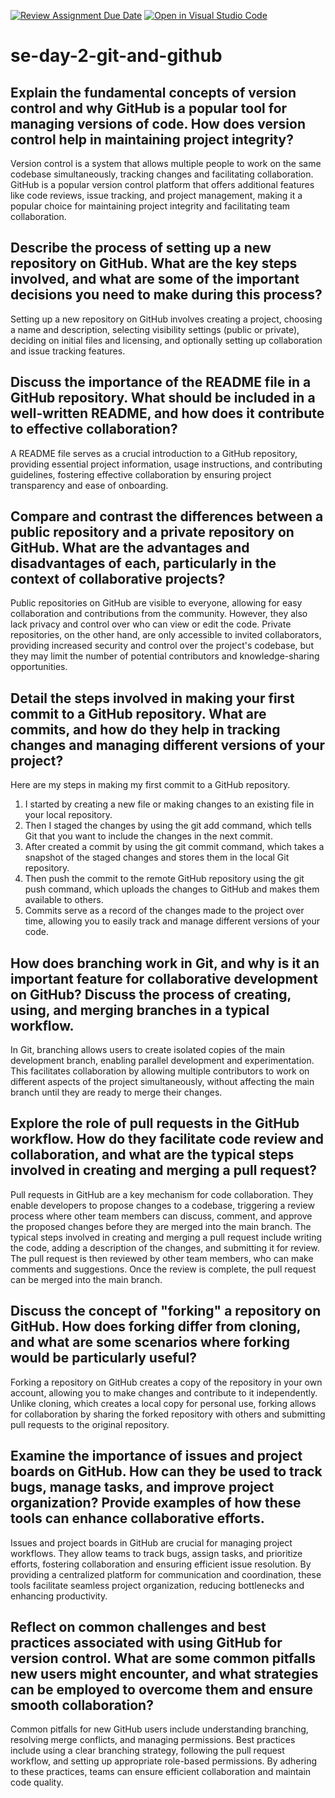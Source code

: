 [![Review Assignment Due Date](https://classroom.github.com/assets/deadline-readme-button-22041afd0340ce965d47ae6ef1cefeee28c7c493a6346c4f15d667ab976d596c.svg)](https://classroom.github.com/a/8wgCKhpZ)
[![Open in Visual Studio Code](https://classroom.github.com/assets/open-in-vscode-2e0aaae1b6195c2367325f4f02e2d04e9abb55f0b24a779b69b11b9e10269abc.svg)](https://classroom.github.com/online_ide?assignment_repo_id=15695012&assignment_repo_type=AssignmentRepo)
# se-day-2-git-and-github
## Explain the fundamental concepts of version control and why GitHub is a popular tool for managing versions of code. How does version control help in maintaining project integrity?

Version control is a system that allows multiple people to work on the same codebase simultaneously, tracking changes and facilitating collaboration. GitHub is a popular version control platform that offers additional features like code reviews, issue tracking, and project management, making it a popular choice for maintaining project integrity and facilitating team collaboration.

## Describe the process of setting up a new repository on GitHub. What are the key steps involved, and what are some of the important decisions you need to make during this process?

Setting up a new repository on GitHub involves creating a project, choosing a name and description, selecting visibility settings (public or private), deciding on initial files and licensing, and optionally setting up collaboration and issue tracking features.

## Discuss the importance of the README file in a GitHub repository. What should be included in a well-written README, and how does it contribute to effective collaboration?

A README file serves as a crucial introduction to a GitHub repository, providing essential project information, usage instructions, and contributing guidelines, fostering effective collaboration by ensuring project transparency and ease of onboarding.

## Compare and contrast the differences between a public repository and a private repository on GitHub. What are the advantages and disadvantages of each, particularly in the context of collaborative projects?

Public repositories on GitHub are visible to everyone, allowing for easy collaboration and contributions from the community. However, they also lack privacy and control over who can view or edit the code. Private repositories, on the other hand, are only accessible to invited collaborators, providing increased security and control over the project's codebase, but they may limit the number of potential contributors and knowledge-sharing opportunities.

## Detail the steps involved in making your first commit to a GitHub repository. What are commits, and how do they help in tracking changes and managing different versions of your project?

Here are my steps in making my first commit to a GitHub repository.
1. I started by creating a new file or making changes to an existing file in your local repository.
2. Then I staged the changes by using the git add command, which tells Git that you want to include the changes in the next commit.
3. After created a commit by using the git commit command, which takes a snapshot of the staged changes and stores them in the local Git repository.
4. Then push the commit to the remote GitHub repository using the git push command, which uploads the changes to GitHub and makes them available to others.
5. Commits serve as a record of the changes made to the project over time, allowing you to easily track and manage different versions of your code.

## How does branching work in Git, and why is it an important feature for collaborative development on GitHub? Discuss the process of creating, using, and merging branches in a typical workflow.

In Git, branching allows users to create isolated copies of the main development branch, enabling parallel development and experimentation. This facilitates collaboration by allowing multiple contributors to work on different aspects of the project simultaneously, without affecting the main branch until they are ready to merge their changes.

## Explore the role of pull requests in the GitHub workflow. How do they facilitate code review and collaboration, and what are the typical steps involved in creating and merging a pull request?

Pull requests in GitHub are a key mechanism for code collaboration. They enable developers to propose changes to a codebase, triggering a review process where other team members can discuss, comment, and approve the proposed changes before they are merged into the main branch. The typical steps involved in creating and merging a pull request include writing the code, adding a description of the changes, and submitting it for review. The pull request is then reviewed by other team members, who can make comments and suggestions. Once the review is complete, the pull request can be merged into the main branch.

## Discuss the concept of "forking" a repository on GitHub. How does forking differ from cloning, and what are some scenarios where forking would be particularly useful?

Forking a repository on GitHub creates a copy of the repository in your own account, allowing you to make changes and contribute to it independently. Unlike cloning, which creates a local copy for personal use, forking allows for collaboration by sharing the forked repository with others and submitting pull requests to the original repository.

## Examine the importance of issues and project boards on GitHub. How can they be used to track bugs, manage tasks, and improve project organization? Provide examples of how these tools can enhance collaborative efforts.

Issues and project boards in GitHub are crucial for managing project workflows. They allow teams to track bugs, assign tasks, and prioritize efforts, fostering collaboration and ensuring efficient issue resolution. By providing a centralized platform for communication and coordination, these tools facilitate seamless project organization, reducing bottlenecks and enhancing productivity.

## Reflect on common challenges and best practices associated with using GitHub for version control. What are some common pitfalls new users might encounter, and what strategies can be employed to overcome them and ensure smooth collaboration?

Common pitfalls for new GitHub users include understanding branching, resolving merge conflicts, and managing permissions. Best practices include using a clear branching strategy, following the pull request workflow, and setting up appropriate role-based permissions. By adhering to these practices, teams can ensure efficient collaboration and maintain code quality.
